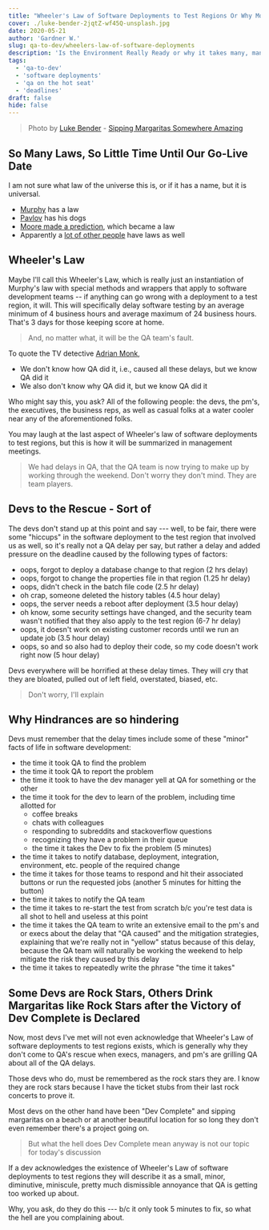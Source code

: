 ```yaml
---
title: "Wheeler's Law of Software Deployments to Test Regions Or Why Most Testing Starts are Delayed between 4 and 24 Business Hours"
cover: ./luke-bender-2jqtZ-wf45Q-unsplash.jpg
date: 2020-05-21
author: 'Gardner W.'
slug: qa-to-dev/wheelers-law-of-software-deployments
description: 'Is the Environment Really Ready or why it takes many, many hours to start actual testing '
tags:
  - 'qa-to-dev'
  - 'software deployments'
  - 'qa on the hot seat'
  - 'deadlines'
draft: false
hide: false
---
```


> Photo by [Luke Bender](https://unsplash.com/@lukebender) - [Sipping Margaritas Somewhere Amazing](https://unsplash.com/photos/2jqtZ-wf45Q)

## So Many Laws, So Little Time Until Our Go-Live Date

I am not sure what law of the universe this is, or if it has a name, but it is universal. 
 - [Murphy](https://en.wikipedia.org/wiki/Murphy%27s_law) has a law
 - [Pavlov](https://en.wikipedia.org/wiki/Classical_conditioning) has his dogs
 - [Moore made a prediction](https://en.wikipedia.org/wiki/Moore%27s_law), which became a law
 - Apparently a [lot of other people](https://en.wikipedia.org/wiki/List_of_eponymous_laws) have laws as well

## Wheeler's Law 

Maybe I'll call this Wheeler's Law, which is really just an instantiation of Murphy's law with special methods and wrappers that apply to software development teams -- if anything can go wrong with a deployment to a test region, it will. This will specifically delay software testing by an average minimum of 4 business hours and average maximum of 24 business hours. That's 3 days for those keeping score at home. 

> And, no matter what, it will be the QA team's fault. 

To quote the TV detective [Adrian Monk](https://en.wikipedia.org/wiki/Adrian_Monk), 
 - We don't know how QA did it, i.e., caused all these delays, but we know QA did it 
 - We also don't know why QA did it, but we know QA did it 

Who might say this, you ask? All of the following people: the devs, the pm's, the executives, the business reps, as well as casual folks at a water cooler near any of the aforementioned folks. 

You may laugh at the last aspect of Wheeler's law of software deployments to test regions, but this is how it will be summarized in management meetings. 

> We had delays in QA, that the QA team is now trying to make up by working through the weekend. Don't worry they don't mind. They are team players. 

## Devs to the Rescue - Sort of 

The devs don't stand up at this point and say --- well, to be fair, there were some "hiccups" in the software deployment to the test region that involved us as well, so it's really not a QA delay per say, but rather a delay and added pressure on the deadline caused by the following types of factors:

 - oops, forgot to deploy a database change to that region (2 hrs delay) 
 - oops, forgot to change the properties file in that region (1.25 hr delay) 
 - oops, didn't check in the batch file code (2.5 hr delay) 
 - oh crap, someone deleted the history tables (4.5 hour delay) 
 - oops, the server needs a reboot after deployment (3.5 hour delay) 
 - oh know, some security settings have changed, and the security team wasn't notified that they also apply to the test region (6-7 hr delay)
 - oops, it doesn't work on existing customer records until we run an update job (3.5 hour delay)
 - oops, so and so also had to deploy their code, so my code doesn't work right now (5 hour delay) 

Devs everywhere will be horrified at these delay times. They will cry that they are bloated, pulled out of left field, overstated, biased, etc. 

> Don't worry, I'll explain

## Why Hindrances are so hindering

Devs must remember that the delay times include some of these "minor" facts of life in software development: 
 - the time it took QA to find the problem
 - the time it took QA to report the problem 
 - the time it took to have the dev manager yell at QA for something or the other
 - the time it took for the dev to learn of the problem, including time allotted for 
   - coffee breaks
   - chats with colleagues 
   - responding to subreddits and stackoverflow questions 
   - recognizing they have a problem in their queue
   - the time it takes the Dev to fix the problem (5 minutes)
 - the time it takes to notify database, deployment, integration, environment, etc. people of the required change
 - the time it takes for those teams to respond and hit their associated buttons or run the requested jobs (another 5 minutes for hitting the button)
 - the time it takes to notify the QA team
 - the time it takes to re-start the test from scratch b/c you're test data is all shot to hell and useless at this point
 - the time it takes the QA team to write an extensive email to the pm's and or execs about the delay that "QA caused" and the mitigation strategies, explaining that we're really not in "yellow" status because of this delay, because the QA team will naturally be working the weekend to help mitigate the risk they caused by this delay
 - the time it takes to repeatedly write the phrase "the time it takes" 

## Some Devs are Rock Stars, Others Drink Margaritas like Rock Stars after the Victory of Dev Complete is Declared
Now, most devs I've met will not even acknowledge that Wheeler's Law of software deployments to test regions exists, which is generally why they don't come to QA's rescue when execs, managers, and pm's are grilling QA about all of the QA delays. 

Those devs who do, must be remembered as the rock stars they are. I know they are rock stars because I have the ticket stubs from their last rock concerts to prove it.

 Most devs on the other hand have been "Dev Complete" and sipping margaritas on a beach or at another beautiful location for so long they don't even remember there's a project going on. 

> But what the hell does Dev Complete mean anyway is not our topic for today's discussion

If a dev acknowledges the existence of Wheeler's Law of software deployments to test regions they will describe it as a small, minor, diminutive, miniscule, pretty much dismissible annoyance that QA is getting too worked up about. 

Why, you ask, do they do this --- b/c it only took 5 minutes to fix, so what the hell are you complaining about. 
